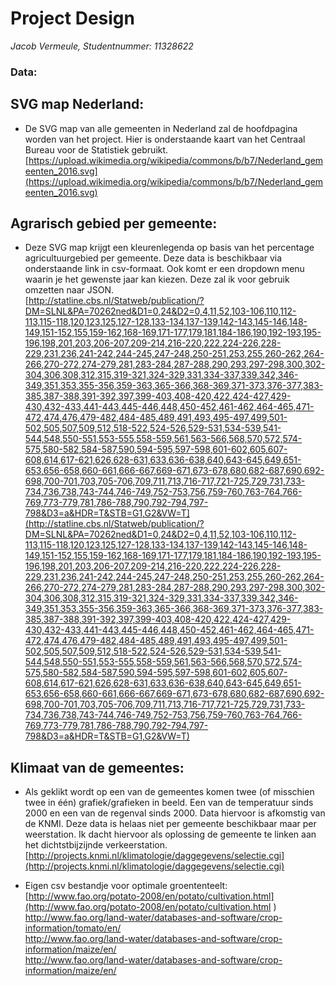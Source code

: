 # Project Design
*Jacob Vermeule, Studentnummer: 11328622*

### Data:
## SVG map Nederland:
- De SVG map van alle gemeenten in Nederland zal de hoofdpagina worden van het project. Hier is onderstaande kaart van het Centraal Bureau voor de Statistiek gebruikt.<br/>
[https://upload.wikimedia.org/wikipedia/commons/b/b7/Nederland_gemeenten_2016.svg](https://upload.wikimedia.org/wikipedia/commons/b/b7/Nederland_gemeenten_2016.svg)<br/>

## Agrarisch gebied per gemeente:
- Deze SVG map krijgt een kleurenlegenda op basis van het percentage agricultuurgebied per gemeente. Deze data is beschikbaar via onderstaande link in csv-formaat. Ook komt er een dropdown menu waarin je het gewenste jaar kan kiezen. Deze zal ik voor gebruik omzetten naar JSON.<br/>
[http://statline.cbs.nl/Statweb/publication/?DM=SLNL&PA=70262ned&D1=0,24&D2=0,4,11,52,103-106,110,112-113,115-118,120,123,125,127-128,133-134,137-139,142-143,145-146,148-149,151-152,155,159-162,168-169,171-177,179,181,184-186,190,192-193,195-196,198,201,203,206-207,209-214,216-220,222,224-226,228-229,231,236,241-242,244-245,247-248,250-251,253,255,260-262,264-266,270-272,274-279,281,283-284,287-288,290,293,297-298,300,302-304,306,308,312,315,319-321,324-329,331,334-337,339,342,346-349,351,353,355-356,359-363,365-366,368-369,371-373,376-377,383-385,387-388,391-392,397,399-403,408-420,422,424-427,429-430,432-433,441-443,445-446,448,450-452,461-462,464-465,471-472,474,476,479-482,484-485,489,491,493,495-497,499,501-502,505,507,509,512,518-522,524-526,529-531,534-539,541-544,548,550-551,553-555,558-559,561,563-566,568,570,572,574-575,580-582,584-587,590,594-595,597-598,601-602,605,607-608,614,617-621,626,628-631,633,636-638,640,643-645,649,651-653,656-658,660-661,666-667,669-671,673-678,680,682-687,690,692-698,700-701,703,705-706,709,711,713,716-717,721-725,729,731,733-734,736,738,743-744,746-749,752-753,756,759-760,763-764,766-769,773-779,781,786-788,790,792-794,797-798&D3=a&HDR=T&STB=G1,G2&VW=T](http://statline.cbs.nl/Statweb/publication/?DM=SLNL&PA=70262ned&D1=0,24&D2=0,4,11,52,103-106,110,112-113,115-118,120,123,125,127-128,133-134,137-139,142-143,145-146,148-149,151-152,155,159-162,168-169,171-177,179,181,184-186,190,192-193,195-196,198,201,203,206-207,209-214,216-220,222,224-226,228-229,231,236,241-242,244-245,247-248,250-251,253,255,260-262,264-266,270-272,274-279,281,283-284,287-288,290,293,297-298,300,302-304,306,308,312,315,319-321,324-329,331,334-337,339,342,346-349,351,353,355-356,359-363,365-366,368-369,371-373,376-377,383-385,387-388,391-392,397,399-403,408-420,422,424-427,429-430,432-433,441-443,445-446,448,450-452,461-462,464-465,471-472,474,476,479-482,484-485,489,491,493,495-497,499,501-502,505,507,509,512,518-522,524-526,529-531,534-539,541-544,548,550-551,553-555,558-559,561,563-566,568,570,572,574-575,580-582,584-587,590,594-595,597-598,601-602,605,607-608,614,617-621,626,628-631,633,636-638,640,643-645,649,651-653,656-658,660-661,666-667,669-671,673-678,680,682-687,690,692-698,700-701,703,705-706,709,711,713,716-717,721-725,729,731,733-734,736,738,743-744,746-749,752-753,756,759-760,763-764,766-769,773-779,781,786-788,790,792-794,797-798&D3=a&HDR=T&STB=G1,G2&VW=T)<br/>

## Klimaat van de gemeentes:
- Als geklikt wordt op een van de gemeentes komen twee (of misschien twee in één) grafiek/grafieken in beeld. Een van de temperatuur sinds 2000 en een van de regenval sinds 2000. Data hiervoor is afkomstig van de KNMI. Deze data is helaas niet per gemeente beschikbaar maar per weerstation. Ik dacht hiervoor als oplossing de gemeente te linken aan het dichtstbijzijnde verkeerstation.
[http://projects.knmi.nl/klimatologie/daggegevens/selectie.cgi](http://projects.knmi.nl/klimatologie/daggegevens/selectie.cgi)<br/>

- Eigen csv bestandje voor optimale groententeelt:<br/>
[http://www.fao.org/potato-2008/en/potato/cultivation.html](http://www.fao.org/potato-2008/en/potato/cultivation.html
)<br/>
[http://www.fao.org/land-water/databases-and-software/crop-information/tomato/en/
](http://www.fao.org/land-water/databases-and-software/crop-information/tomato/en/
)<br/>
[http://www.fao.org/land-water/databases-and-software/crop-information/maize/en/
](http://www.fao.org/land-water/databases-and-software/crop-information/maize/en/
)<br/>
[http://www.fao.org/land-water/databases-and-software/crop-information/maize/en/
](http://www.fao.org/land-water/databases-and-software/crop-information/maize/en/
)<br/>
